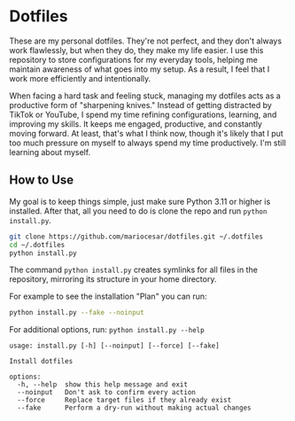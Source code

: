 # Dotfiles

These are my personal dotfiles. They're not perfect, and they don't always work flawlessly, but when they do, they make my life easier. I use this repository to store configurations for my everyday tools, helping me maintain awareness of what goes into my setup. As a result, I feel that I work more efficiently and intentionally.

When facing a hard task and feeling stuck, managing my dotfiles acts as a productive form of "sharpening knives." Instead of getting distracted by TikTok or YouTube, I spend my time refining configurations, learning, and improving my skills. It keeps me engaged, productive, and constantly moving forward. At least, that's what I think now, though it's likely that I put too much pressure on myself to always spend my time productively. I'm still learning about myself.

## How to Use

My goal is to keep things simple, just make sure Python 3.11 or higher is installed. After that, all you need to do is clone the repo and run `python install.py`.

```bash
git clone https://github.com/mariocesar/dotfiles.git ~/.dotfiles
cd ~/.dotfiles
python install.py
```

The command `python install.py` creates symlinks for all files in the repository, mirroring its structure in your home directory.

For example to see the installation "Plan" you can run:

```bash
python install.py --fake --noinput
```

For additional options, run: `python install.py --help`

```
usage: install.py [-h] [--noinput] [--force] [--fake]

Install dotfiles

options:
  -h, --help  show this help message and exit
  --noinput   Don't ask to confirm every action
  --force     Replace target files if they already exist
  --fake      Perform a dry-run without making actual changes
```
